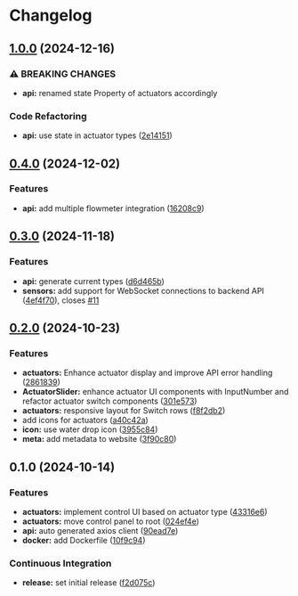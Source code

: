 # Changelog

## [1.0.0](https://github.com/FelizCoder/crewstand.frontend/compare/v0.4.0...v1.0.0) (2024-12-16)


### ⚠ BREAKING CHANGES

* **api:** renamed state Property of actuators accordingly

### Code Refactoring

* **api:** use state in actuator types ([2e14151](https://github.com/FelizCoder/crewstand.frontend/commit/2e14151c2125da87818206a4cca670ef37fd2a02))

## [0.4.0](https://github.com/FelizCoder/crewstand.frontend/compare/v0.3.0...v0.4.0) (2024-12-02)


### Features

* **api:** add multiple flowmeter integration ([16208c9](https://github.com/FelizCoder/crewstand.frontend/commit/16208c9d06e218e3ca322d961be28eaf99494c47))

## [0.3.0](https://github.com/FelizCoder/crewstand.frontend/compare/v0.2.0...v0.3.0) (2024-11-18)


### Features

* **api:** generate current types ([d6d465b](https://github.com/FelizCoder/crewstand.frontend/commit/d6d465bfbbc21886f0d3e8f80c305fa4458e6863))
* **sensors:** add support for WebSocket connections to backend API ([4ef4f70](https://github.com/FelizCoder/crewstand.frontend/commit/4ef4f7026ec75989982afdcba34a8eabc850ed71)), closes [#11](https://github.com/FelizCoder/crewstand.frontend/issues/11)

## [0.2.0](https://github.com/FelizCoder/crewstand.frontend/compare/v0.1.0...v0.2.0) (2024-10-23)


### Features

* **actuators:** Enhance actuator display and improve API error handling ([2861839](https://github.com/FelizCoder/crewstand.frontend/commit/286183932f1a5fa90ee2adb88788cd0d620f089b))
* **ActuatorSlider:** enhance actuator UI components with InputNumber and refactor actuator switch components ([301e573](https://github.com/FelizCoder/crewstand.frontend/commit/301e5731ccace817bde50c4e8b44bbc618d40865))
* **actuators:** responsive layout for Switch rows ([f8f2db2](https://github.com/FelizCoder/crewstand.frontend/commit/f8f2db26039587782dc3acbbba691d0e76bfa563))
* add icons for actuators ([a40c42a](https://github.com/FelizCoder/crewstand.frontend/commit/a40c42ab8b889bb3e6106a2ee2da1940e5ebf415))
* **icon:** use water drop icon ([3955c84](https://github.com/FelizCoder/crewstand.frontend/commit/3955c8425ae29ff55d29fa2ff8306c93ce59f1a6))
* **meta:** add metadata to website ([3f90c80](https://github.com/FelizCoder/crewstand.frontend/commit/3f90c80816197b98b521792d57f3eac2264bd3f4))

## 0.1.0 (2024-10-14)


### Features

* **actuators:** implement control UI based on actuator type ([43316e6](https://github.com/FelizCoder/crewstand.frontend/commit/43316e64116fc7cd9b80254a1b3c073d9c4d3609))
* **actuators:** move control panel to root ([024ef4e](https://github.com/FelizCoder/crewstand.frontend/commit/024ef4e12985db5a570b1d13f8b8f4b8ae2f4db2))
* **api:** auto generated axios client ([90ead7e](https://github.com/FelizCoder/crewstand.frontend/commit/90ead7e9b872943be5b3e6a7b27023abc26f2c5a))
* **docker:** add Dockerfile ([10f9c94](https://github.com/FelizCoder/crewstand.frontend/commit/10f9c94ebc9577c0be954308bf3c2418cc0bbddc))


### Continuous Integration

* **release:** set initial release ([f2d075c](https://github.com/FelizCoder/crewstand.frontend/commit/f2d075cb70186a16c15f4ffa5606c737879b08d0))
